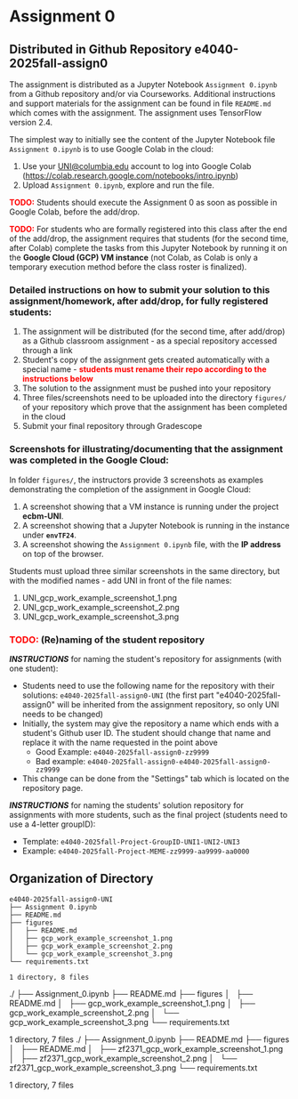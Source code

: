 # Assignment 0

## Distributed in Github Repository e4040-2025fall-assign0

The assignment is distributed as a Jupyter Notebook `Assignment 0.ipynb` from a Github repository and/or via Courseworks. Additional instructions and support materials for the assignment can be found in file `README.md` which comes with the assignment. The assignment uses TensorFlow version 2.4.

The simplest way to initially see the content of the Jupyter Notebook file `Assignment 0.ipynb` is to use Google Colab in the cloud: 

1. Use your UNI@columbia.edu account to log into Google Colab (https://colab.research.google.com/notebooks/intro.ipynb)
2. Upload `Assignment 0.ipynb`, explore and run the file. 

<span style="color:red"><strong>TODO:</strong></span> Students should execute the Assignment 0 as soon as possible in Google Colab, before the add/drop.

<span style="color:red"><strong>TODO:</strong></span> For students who are formally registered into this class after the end of the add/drop, the assignment requires that students (for the second time, after Colab) complete the tasks from this Jupyter Notebook by running it on the **Google Cloud (GCP) VM instance** (not Colab, as Colab is only a temporary execution method before the class roster is finalized).

### Detailed instructions on how to submit your solution to this assignment/homework, after add/drop, for fully registered students:

1. The assignment will be distributed (for the second time, after add/drop) as a Github classroom assignment - as a special repository accessed through a link
2. Student's copy of the assignment gets created automatically with a special name - <span style="color:red"><strong>students must rename their repo according to the instructions below</strong></span>
3. The solution to the assignment must be pushed into your repository
4. Three files/screenshots need to be uploaded into the directory `figures/` of your repository which prove that the assignment has been completed in the cloud
5. Submit your final repository through Gradescope

### Screenshots for illustrating/documenting that the assignment was completed in the Google Cloud:

In folder `figures/`, the instructors provide 3 screenshots as examples demonstrating the completion of the assignment in Google Cloud:
1. A screenshot showing that a VM instance is running under the project **ecbm-UNI**.
2. A screenshot showing that a Jupyter Notebook is running in the instance under **`envTF24`**.
3. A screenshot showing the `Assignment 0.ipynb` file, with the **IP address** on top of the browser.

Students must upload three similar screenshots in the same directory, but with the modified names - add UNI in front of the file names:
1. UNI_gcp_work_example_screenshot_1.png
2. UNI_gcp_work_example_screenshot_2.png
3. UNI_gcp_work_example_screenshot_3.png

### <span style="color:red"><strong>TODO:</strong></span> (Re)naming of the student repository

***INSTRUCTIONS*** for naming the student's repository for assignments (with one student):
* Students need to use the following name for the repository with their solutions: `e4040-2025fall-assign0-UNI` (the first part "e4040-2025fall-assign0" will be inherited from the assignment repository, so only UNI needs to be changed) 
* Initially, the system may give the repository a name which ends with a student's Github user ID. The student should change that name and replace it with the name requested in the point above
  * Good Example: `e4040-2025fall-assign0-zz9999`
  * Bad example: `e4040-2025fall-assign0-e4040-2025fall-assign0-zz9999`
* This change can be done from the "Settings" tab which is located on the repository page.

***INSTRUCTIONS*** for naming the students' solution repository for assignments with more students, such as the final project (students need to use a 4-letter groupID):
* Template: `e4040-2025fall-Project-GroupID-UNI1-UNI2-UNI3`
* Example: `e4040-2025fall-Project-MEME-zz9999-aa9999-aa0000`

## Organization of Directory

```            
e4040-2025fall-assign0-UNI
├── Assignment 0.ipynb
├── README.md
├── figures
│   ├── README.md
│   ├── gcp_work_example_screenshot_1.png
│   ├── gcp_work_example_screenshot_2.png
│   └── gcp_work_example_screenshot_3.png
└── requirements.txt

1 directory, 8 files
```

./
├── Assignment_0.ipynb
├── README.md
├── figures
│   ├── README.md
│   ├── gcp_work_example_screenshot_1.png
│   ├── gcp_work_example_screenshot_2.png
│   └── gcp_work_example_screenshot_3.png
└── requirements.txt

1 directory, 7 files
./
├── Assignment_0.ipynb
├── README.md
├── figures
│   ├── README.md
│   ├── zf2371_gcp_work_example_screenshot_1.png
│   ├── zf2371_gcp_work_example_screenshot_2.png
│   └── zf2371_gcp_work_example_screenshot_3.png
└── requirements.txt

1 directory, 7 files
